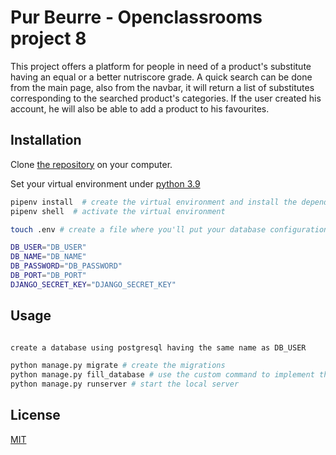 # Pur Beurre - Openclassrooms project 8

This project offers a platform for people in need of a product's substitute having an equal or a better nutriscore grade.
A quick search can be done from the main page, also from the navbar, it will return a list of substitutes corresponding to the searched product's categories.
If the user created his account, he will also be able to add a product to his favourites.

## Installation

Clone [the repository](https://github.com/Romderful/p8_purbeurre) on your computer.


Set your virtual environment under [python 3.9](https://www.python.org/downloads/release/python-396/)


```bash
pipenv install  # create the virtual environment and install the dependencies
pipenv shell  # activate the virtual environment

touch .env # create a file where you'll put your database configuration and the django secret key

DB_USER="DB_USER"
DB_NAME="DB_NAME"
DB_PASSWORD="DB_PASSWORD"
DB_PORT="DB_PORT"
DJANGO_SECRET_KEY="DJANGO_SECRET_KEY"
```

## Usage

```bash

create a database using postgresql having the same name as DB_USER

python manage.py migrate # create the migrations
python manage.py fill_database # use the custom command to implement the dabatase
python manage.py runserver # start the local server
```

## License

[MIT](https://choosealicense.com/licenses/mit/)